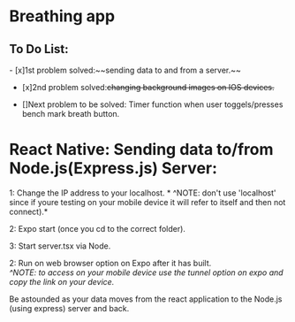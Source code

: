 # Breathing app
<h2>To Do List:</h2>
- [x]1st problem solved:~~sending data to and from a server.~~

- [x]2nd problem solved:~~changing background images on IOS devices.~~

- []Next problem to be solved: Timer function when user toggels/presses bench mark breath button.


<h1> React Native: Sending data to/from Node.js(Express.js) Server:</h1>

1: Change the IP address to your localhost. 
       * ^NOTE: don't use 'localhost' since if youre testing on your mobile device it will refer to itself and then not connect).*

2: Expo start (once you cd to the correct folder).

3: Start server.tsx via Node.

2: Run on web browser option on Expo after it has built.              
        *^NOTE: to access on your mobile device use the tunnel option on expo and copy the link on your device.*

Be astounded as your data moves from the react application to the Node.js (using express) server and back.


